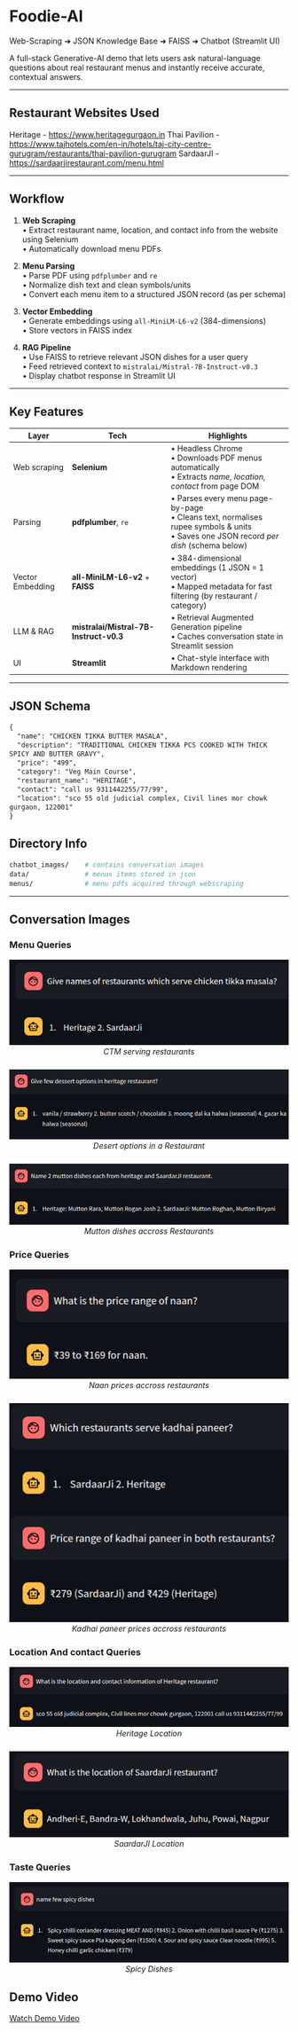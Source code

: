 # Foodie-AI   
Web-Scraping ➜ JSON Knowledge Base ➜ FAISS ➜ Chatbot (Streamlit UI)

A full-stack Generative-AI demo that lets users ask natural-language questions about real restaurant menus and instantly receive accurate, contextual answers.

---

## Restaurant Websites Used
Heritage - https://www.heritagegurgaon.in
Thai Pavilion - https://www.tajhotels.com/en-in/hotels/taj-city-centre-gurugram/restaurants/thai-pavilion-gurugram
SardaarJI - https://sardaarjirestaurant.com/menu.html

---

## Workflow

1. **Web Scraping**  
   • Extract restaurant name, location, and contact info from the website using Selenium  
   • Automatically download menu PDFs

2. **Menu Parsing**  
   • Parse PDF using `pdfplumber` and `re`  
   • Normalize dish text and clean symbols/units  
   • Convert each menu item to a structured JSON record (as per schema)

3. **Vector Embedding**  
   • Generate embeddings using `all-MiniLM-L6-v2` (384-dimensions)  
   • Store vectors in FAISS index  

4. **RAG Pipeline**  
   • Use FAISS to retrieve relevant JSON dishes for a user query  
   • Feed retrieved context to `mistralai/Mistral-7B-Instruct-v0.3`  
   • Display chatbot response in Streamlit UI

---

## Key Features
| Layer | Tech | Highlights |
|-------|------|------------|
| Web scraping | **Selenium** | • Headless Chrome<br>• Downloads PDF menus automatically<br>• Extracts *name, location, contact* from page DOM |
| Parsing | **pdfplumber**, `re` | • Parses every menu page-by-page<br>• Cleans text, normalises rupee symbols & units<br>• Saves one JSON record *per dish* (schema below) |
| Vector Embedding | **all-MiniLM-L6-v2** + **FAISS** | • 384-dimensional embeddings (1 JSON = 1 vector)<br>• Mapped metadata for fast filtering (by restaurant / category) |
| LLM & RAG | **mistralai/Mistral-7B-Instruct-v0.3** | • Retrieval Augmented Generation pipeline<br>• Caches conversation state in Streamlit session |
| UI | **Streamlit** | • Chat-style interface with Markdown rendering<br> |

---

##  JSON Schema

```jsonc
{
  "name": "CHICKEN TIKKA BUTTER MASALA",
  "description": "TRADITIONAL CHICKEN TIKKA PCS COOKED WITH THICK SPICY AND BUTTER GRAVY",
  "price": "499",
  "category": "Veg Main Course",
  "restaurant_name": "HERITAGE",
  "contact": "call us 9311442255/77/99",
  "location": "sco 55 old judicial complex, Civil lines mor chowk gurgaon, 122001"
}
```

## Directory Info
```bash
chatbot_images/    # contains conversation images
data/              # menus items stored in json
menus/             # menu pdfs acquired through webscraping
```

---

## Conversation Images
### Menu Queries
<p align="center" style="margin-bottom:24px;">
  <img src="chatbot_images/CTM_menu.png" alt="Chat screenshot">
  <br>
  <em>CTM serving restaurants</em>
</p>

<p align="center" style="margin-bottom:24px;">
  <img src="chatbot_images/dessert.png" alt="Chat screenshot">
  <br>
  <em>Desert options in a Restaurant</em>
</p>

<p align="center" style="margin-bottom:24px;">
  <img src="chatbot_images/mutton_menu.png" alt="Chat screenshot">
  <br>
  <em>Mutton dishes accross Restaurants</em>
</p>


### Price Queries
<p align="center" style="margin-bottom:24px;">
  <img src="chatbot_images/naan_prices.png" alt="Chat screenshot">
  <br>
  <em>Naan prices accross restaurants</em>
</p>

<p align="center" style="margin-bottom:24px;">
  <img src="chatbot_images/kadhai_paneer.png" alt="Chat screenshot">
  <br>
  <em>Kadhai paneer prices accross restaurants</em>
</p>

### Location And contact Queries
<p align="center" style="margin-bottom:24px;">
  <img src="chatbot_images/heritage_add.png" alt="Chat screenshot">
  <br>
  <em>Heritage Location</em>
</p>

<p align="center" style="margin-bottom:24px;">
  <img src="chatbot_images/saardarJi_add.png" alt="Chat screenshot">
  <br>
  <em>SaardarJI Location</em>
</p>

### Taste Queries
<p align="center" style="margin-bottom:24px;">
  <img src="chatbot_images/spicy.png" alt="Chat screenshot">
  <br>
  <em>Spicy Dishes</em>
</p>

## Demo Video
[Watch Demo Video](https://drive.google.com/file/d/1xdi5OksefveFbndXtnSeIxQaGl5THyn0/view?usp=drive_link)
